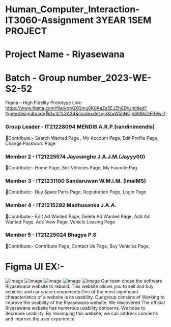 # Human_Computer_Interaction-IT3060-Assignment 3YEAR 1SEM PROJECT
# Project Name - Riyasewana
# Batch - Group number_2023-WE-S2-52
 Figma –  High Fidelity Prototype Link- https://www.figma.com/file/knpQXQmu6K0KaZa5EJZh0D/Untitled?type=design&nodeid=10%3A34&mode=design&t=W5hNOjn6M9cDEB8w-1
### Group Leader - IT21228094 MENDIS A.R.P.(randinimendis)
🚀Contribute:-
 Search Wanted Page ,
 My Account Page,
 Edit Profile Page,
 Change Password Page
### Member 2 - IT21225574 Jayasinghe J.A.J.M.(Jayyy00)
🚀Contribute:-
 Home Page, 
 Sell Vehicles Page,
 My Favorite Pag
### Member 3 - IT21231100 Sandaruwan W.M.I.M. (ImalMS)
🚀Contribute:- 
 Buy Spare Parts Page,
 Registration Page,
 Login Page
### Member 4 - IT21215292  Madhusanka J.A.A.
🚀Contribute:-
 Edit Ad Wanted Page,
 Delete Ad Wanted Page,
 Add Ad Wanted Page,
 Ads View Page,
 Vehicle Leasing Page
### Member 5 - IT21225024  Bhagya P.S
🚀Contribute:-
 Contribute Page, 
 Contact Us Page,
 Buy Vehicles Page,
# Figma UI EX:-
![image](https://github.com/randinimendis/Human_Computer_Interaction-IT3060-Assignment/assets/99355199/101fce11-ed4d-43be-a3a9-b748cd839e5e)
![image](https://github.com/randinimendis/Human_Computer_Interaction-IT3060-Assignment/assets/99355199/4b9fbd89-e213-46d9-82df-146c3130a164)
![image](https://github.com/randinimendis/Human_Computer_Interaction-IT3060-Assignment/assets/99355199/b9202e14-8ab6-4607-b9fe-762feab7f4e0)
![image](https://github.com/randinimendis/Human_Computer_Interaction-IT3060-Assignment/assets/99355199/fa2b8d76-90af-4633-b68d-fc205a928837)
![image](https://github.com/randinimendis/Human_Computer_Interaction-IT3060-Assignment/assets/99355199/c89de5c7-4011-4c18-b101-9cadfa01089b)
Our team chose the software Riyasewana website to rebuild. This website allows you 
to sell and buy vehicles and car spare components.One of the most significant 
characteristics of a website is its usability. Our group consists of Working to improve 
the usability of the Riyasewana website. We discovered The official Riyasewana 
website has numerous usability concerns. We hope to decrease usability. By 
revamping this website, we can address concerns and improve the user experience

